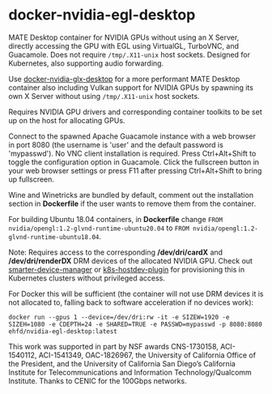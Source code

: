 # docker-nvidia-egl-desktop

MATE Desktop container for NVIDIA GPUs without using an X Server, directly accessing the GPU with EGL using VirtualGL, TurboVNC, and Guacamole. Does not require `/tmp/.X11-unix` host sockets. Designed for Kubernetes, also supporting audio forwarding.

Use [docker-nvidia-glx-desktop](https://github.com/ehfd/docker-nvidia-glx-desktop) for a more performant MATE Desktop container also including Vulkan support for NVIDIA GPUs by spawning its own X Server without using `/tmp/.X11-unix` host sockets.

Requires NVIDIA GPU drivers and corresponding container toolkits to be set up on the host for allocating GPUs.

Connect to the spawned Apache Guacamole instance with a web browser in port 8080 (the username is 'user' and the default password is 'mypasswd'). No VNC client installation is required. Press Ctrl+Alt+Shift to toggle the configuration option in Guacamole. Click the fullscreen button in your web browser settings or press F11 after pressing Ctrl+Alt+Shift to bring up fullscreen.

Wine and Winetricks are bundled by default, comment out the installation section in **Dockerfile** if the user wants to remove them from the container.

For building Ubuntu 18.04 containers, in **Dockerfile** change `FROM nvidia/opengl:1.2-glvnd-runtime-ubuntu20.04` to `FROM nvidia/opengl:1.2-glvnd-runtime-ubuntu18.04`.

Note: Requires access to the corresponding **/dev/dri/cardX** and **/dev/dri/renderDX** DRM devices of the allocated NVIDIA GPU. Check out [smarter-device-manager](https://gitlab.com/arm-research/smarter/smarter-device-manager) or [k8s-hostdev-plugin](https://github.com/bluebeach/k8s-hostdev-plugin) for provisioning this in Kubernetes clusters without privileged access.

For Docker this will be sufficient (the container will not use DRM devices it is not allocated to, falling back to software acceleration if no devices work):

```
docker run --gpus 1 --device=/dev/dri:rw -it -e SIZEW=1920 -e SIZEH=1080 -e CDEPTH=24 -e SHARED=TRUE -e PASSWD=mypasswd -p 8080:8080 ehfd/nvidia-egl-desktop:latest
```

This work was supported in part by NSF awards CNS-1730158, ACI-1540112, ACI-1541349, OAC-1826967, the University of California Office of the President, and the University of California San Diego’s California Institute for Telecommunications and Information Technology/Qualcomm Institute. Thanks to CENIC for the 100Gbps networks.
